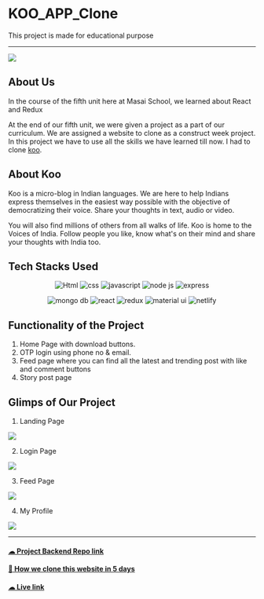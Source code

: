 # KOO_APP_Clone
This project is made for educational purpose

<hr/>

<img src="https://github.com/mujhusain/koo-app-clone/raw/main/ReadmeImg/Koo-app.jpg"/>

## About Us
In the course of the fifth unit here at Masai School, we learned about React and Redux

At the end of our fifth unit, we were given a project as a part of our curriculum. We are assigned a website to clone as a construct week project. In this project we have to use all the skills we have learned till now. I had to clone [koo](https://www.kooapp.com/).

## About Koo
Koo is a micro-blog in Indian languages. We are here to help Indians express themselves in the easiest way possible with the objective of democratizing their voice. Share your thoughts in text, audio or video.

You will also find millions of others from all walks of life. Koo is home to the Voices of India. Follow people you like, know what's on their mind and share your thoughts with India too.

## Tech Stacks Used
<p align="center">
      <img alt="Html" src="https://img.shields.io/badge/HTML5-E34F26?style=for-the-badge&logo=html5&logoColor=white"/>
      <img alt="css" src="https://img.shields.io/badge/CSS3-1572B6?style=for-the-badge&logo=css3&logoColor=white" />
      <img alt="javascript" src="https://img.shields.io/badge/JavaScript-F7DF1E?style=for-the-badge&logo=javascript&logoColor=black" />
      <img alt="node js" src="https://img.shields.io/badge/Node.js-43853D?style=for-the-badge&logo=node.js&logoColor=white" />
      <img alt="express" src="https://img.shields.io/badge/Express.js-404D59?style=for-the-badge" />
</p>
<p align="center">
      <img alt="mongo db" src="https://img.shields.io/badge/MongoDB-4EA94B?style=for-the-badge&logo=mongodb&logoColor=white" />
      <img alt="react" src="https://img.shields.io/badge/React-20232A?style=for-the-badge&logo=react&logoColor=61DAFB" />
      <img alt="redux" src="https://img.shields.io/badge/Redux-593D88?style=for-the-badge&logo=redux&logoColor=white" />
      <img alt="material ui" src="https://img.shields.io/badge/Material--UI-0081CB?style=for-the-badge&logo=material-ui&logoColor=white" />
      <img alt="netlify" src="https://img.shields.io/badge/Netlify-00C7B7?style=for-the-badge&logo=netlify&logoColor=white" />
</p>

## Functionality of the Project
1. Home Page with download buttons.
2. OTP login using phone no & email.
3. Feed page where you can find all the latest and trending post with like and comment buttons
4. Story post page  

## Glimps  of Our Project

1. Landing Page

<img src="https://github.com/mujhusain/koo-app-clone/raw/main/ReadmeImg/img%201.jpg"/>

2. Login Page

<img src="https://github.com/mujhusain/koo-app-clone/raw/main/ReadmeImg/img%202.jpg"/>

3. Feed Page

<img src="https://github.com/mujhusain/koo-app-clone/raw/main/ReadmeImg/img%203.jpg"/>

4. My Profile

<img src="https://user-images.githubusercontent.com/93472360/155887355-e3f43285-1ef4-4269-9124-13dbb711c65f.png"/>

<hr/>

#### [☁ Project Backend Repo link](https://github.com/rahulkumarmbd/koo-backend)
#### [📝 How we clone this website in 5 days](https://medium.com/@alakmodak/the-journey-of-building-koo-app-3fe3352d2bd7)
#### [☁ Live link](https://kooappclone.netlify.app/)
